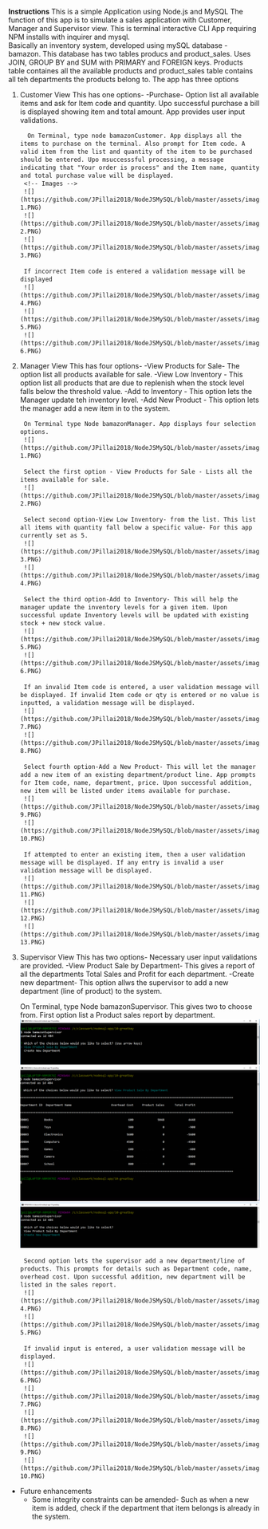 **Instructions**
This is a simple Application using Node.js and MySQL
The function of this app is to simulate a sales application with Customer, Manager and Supervisor view.
This is terminal interactive CLI App requiring NPM installs with inquirer and mysql.  
Basically an inventory system, developed using mySQL database - bamazon. This database has two tables producs and product_sales. Uses JOIN, GROUP BY and SUM with PRIMARY and FOREIGN keys.
Products table containes all the available products and product_sales table contains all teh departments the products belong to.
The app has three options
1. Customer View
    This has one options- 
        -Purchase- Option list all available items and ask for Item code and quantity. Upo successful purchase a bill is displayed showing item and total amount. App provides user input validations.

         On Terminal, type node bamazonCustomer. App displays all the items to purchase on the terminal. Also prompt for Item code. A valid item from the list and quantity of the item to be purchased should be entered. Upo msuccesssful processing, a message indicating that "Your order is process" and the Item name, quantity and total purchase value will be displayed.
        <!-- Images -->
        ![](https://github.com/JPillai2018/NodeJSMySQL/blob/master/assets/images/Customer-1.PNG)
        ![](https://github.com/JPillai2018/NodeJSMySQL/blob/master/assets/images/Customer-2.PNG)
        ![](https://github.com/JPillai2018/NodeJSMySQL/blob/master/assets/images/Customer-3.PNG)

        If incorrect Item code is entered a validation message will be displayed
        ![](https://github.com/JPillai2018/NodeJSMySQL/blob/master/assets/images/Customer-4.PNG)
        ![](https://github.com/JPillai2018/NodeJSMySQL/blob/master/assets/images/Customer-5.PNG)
        ![](https://github.com/JPillai2018/NodeJSMySQL/blob/master/assets/images/Customer-6.PNG)

2. Manager View
    This has four options-
        -View Products for Sale- The option list all products available for sale.
        -View Low Inventory - This option list all products that are due to replenish when the stock level falls below the threshold value.
        -Add to Inventory - This option lets the Manager update teh inventory level.
        -Add New Product - This option lets the manager add a new item in to the system.

        On Terminal type Node bamazonManager. App displays four selection options. 
        ![](https://github.com/JPillai2018/NodeJSMySQL/blob/master/assets/images/Manager-1.PNG)

        Select the first option - View Products for Sale - Lists all the items available for sale.
        ![](https://github.com/JPillai2018/NodeJSMySQL/blob/master/assets/images/Manager-2.PNG)

        Select second option-View Low Inventory- from the list. This list all items with quantity fall below a specific value- For this app currently set as 5.
        ![](https://github.com/JPillai2018/NodeJSMySQL/blob/master/assets/images/Manager-3.PNG)
        ![](https://github.com/JPillai2018/NodeJSMySQL/blob/master/assets/images/Manager-4.PNG)

        Select the third option-Add to Inventory- This will help the manager update the inventory levels for a given item. Upon successful update Inventory levels will be updated with existing stock + new stock value. 
        ![](https://github.com/JPillai2018/NodeJSMySQL/blob/master/assets/images/Manager-5.PNG)
        ![](https://github.com/JPillai2018/NodeJSMySQL/blob/master/assets/images/Manager-6.PNG)

        If an invalid Item code is entered, a user validation message will be displayed. If invalid Item code or qty is entered or no value is inputted, a validation message will be displayed.
        ![](https://github.com/JPillai2018/NodeJSMySQL/blob/master/assets/images/Manager-7.PNG)
        ![](https://github.com/JPillai2018/NodeJSMySQL/blob/master/assets/images/Manager-8.PNG)

        Select fourth option-Add a New Product- This will let the manager add a new item of an existing department/product line. App prompts for Item code, name, department, price. Upon successful addition, new item will be listed under items available for purchase.
        ![](https://github.com/JPillai2018/NodeJSMySQL/blob/master/assets/images/Manager-9.PNG)
        ![](https://github.com/JPillai2018/NodeJSMySQL/blob/master/assets/images/Manager-10.PNG)

        If attempted to enter an existing item, then a user validation message will be displayed. If any entry is invalid a user validation message will be displayed.
        ![](https://github.com/JPillai2018/NodeJSMySQL/blob/master/assets/images/Manager-11.PNG)
        ![](https://github.com/JPillai2018/NodeJSMySQL/blob/master/assets/images/Manager-12.PNG)
        ![](https://github.com/JPillai2018/NodeJSMySQL/blob/master/assets/images/Manager-13.PNG)


3. Supervisor View
    This has two options- Necessary user input validations are provided.
        -View Product Sale by Department- This gives a report of all the departments Total Sales and Profit for each department. 
        -Create new department- This option allws the supervisor to add a new department (line of product) to the system.

    On Terminal, type Node bamazonSupervisor. This gives two  to choose from. First option list a Product sales report by department.
        ![](https://github.com/JPillai2018/NodeJSMySQL/blob/master/assets/images/Supervisor-1.PNG)
        ![](https://github.com/JPillai2018/NodeJSMySQL/blob/master/assets/images/Supervisor-2.PNG)
        ![](https://github.com/JPillai2018/NodeJSMySQL/blob/master/assets/images/Supervisor-3.PNG)

        Second option lets the supervisor add a new department/line of products. This prompts for details such as Department code, name, overhead cost. Upon successful addition, new department will be listed in the sales report.
        ![](https://github.com/JPillai2018/NodeJSMySQL/blob/master/assets/images/Supervisor-4.PNG)
        ![](https://github.com/JPillai2018/NodeJSMySQL/blob/master/assets/images/Supervisor-5.PNG)

        If invalid input is entered, a user validation message will be displayed.
        ![](https://github.com/JPillai2018/NodeJSMySQL/blob/master/assets/images/Supervisor-6.PNG)
        ![](https://github.com/JPillai2018/NodeJSMySQL/blob/master/assets/images/Supervisor-7.PNG)
        ![](https://github.com/JPillai2018/NodeJSMySQL/blob/master/assets/images/Supervisor-8.PNG)
        ![](https://github.com/JPillai2018/NodeJSMySQL/blob/master/assets/images/Supervisor-9.PNG)
        ![](https://github.com/JPillai2018/NodeJSMySQL/blob/master/assets/images/Supervisor-10.PNG)
        

- Future enhancements
    - Some integrity constraints can be amended- Such as when a new item is added, check if the department that item belongs is already in the system.
